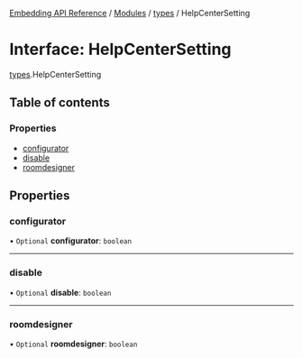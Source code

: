 [Embedding API Reference](../README.md) / [Modules](../modules/README.md) / [types](../modules/types.md) / HelpCenterSetting

# Interface: HelpCenterSetting

[types](../modules/types.md).HelpCenterSetting

## Table of contents

### Properties

- [configurator](types.HelpCenterSetting.md#configurator)
- [disable](types.HelpCenterSetting.md#disable)
- [roomdesigner](types.HelpCenterSetting.md#roomdesigner)

## Properties

### configurator

• `Optional` **configurator**: `boolean`

___

### disable

• `Optional` **disable**: `boolean`

___

### roomdesigner

• `Optional` **roomdesigner**: `boolean`
